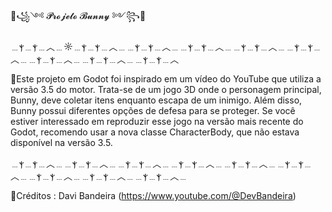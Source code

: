 🐰꧁༺ 𝓟𝓻𝓸𝓳𝓮𝓽𝓸 𝓑𝓾𝓷𝓷𝔂 ༻꧂🐰


 ﹍ⲯ﹍ⲯ﹍︿﹍☼﹍ⲯ﹍ⲯ﹍︿﹍﹍ⲯ﹍ⲯ﹍︿﹍﹍ⲯ﹍ⲯ﹍︿﹍﹍ⲯ﹍ⲯ﹍︿﹍﹍ⲯ﹍ⲯ﹍︿﹍﹍ⲯ﹍ⲯ﹍︿﹍﹍ⲯ﹍ⲯ﹍︿﹍﹍ⲯ﹍ⲯ﹍︿
 

🐇Este projeto em Godot foi inspirado em um vídeo do YouTube que utiliza a versão 3.5 do motor. Trata-se de um jogo 3D onde o personagem principal, Bunny, deve coletar itens enquanto escapa de um inimigo. 
Além disso, Bunny possui diferentes opções de defesa para se proteger. 
Se você estiver interessado em reproduzir esse jogo na versão mais recente do Godot, recomendo usar a nova classe CharacterBody, que não estava disponível na versão 3.5.


﹍ⲯ﹍ⲯ﹍︿﹍﹍ⲯ﹍ⲯ﹍︿﹍﹍ⲯ﹍ⲯ﹍︿﹍﹍ⲯ﹍ⲯ﹍︿﹍﹍ⲯ﹍ⲯ﹍︿﹍﹍ⲯ﹍ⲯ﹍︿﹍﹍ⲯ﹍ⲯ﹍︿﹍﹍ⲯ﹍ⲯ﹍︿﹍﹍ⲯ﹍ⲯ﹍︿﹍


🐇Créditos : Davi Bandeira (https://www.youtube.com/@DevBandeira)
